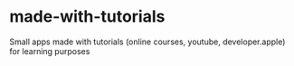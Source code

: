 # made-with-tutorials
Small apps made with tutorials (online courses, youtube, developer.apple) for learning purposes
